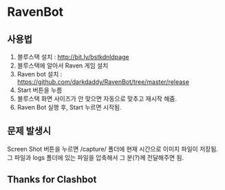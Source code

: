 # RavenBot

## 사용법

1. 블루스택 설치 : http://bit.ly/bstkdnldpage
2. 블루스택에 알아서 Raven 게임 설치
3. Raven bot 설치 : https://github.com/darkdaddy/RavenBot/tree/master/release
4. Start 버튼을 누름
5. 블루스택 화면 사이즈가 안 맞으면 자동으로 맞추고 재시작 해줌.
6. Raven Bot 실행 후, Start 누르면 시작됨.

## 문제 발생시

Screen Shot 버튼을 누르면 /capture/ 폴더에 현재 시간으로 이미지 파일이 저장됨. 그 파일과 logs 폴더에 있는 파일을 압축해서
그 분(?)께 전달해주면 됨.

## Thanks for Clashbot
